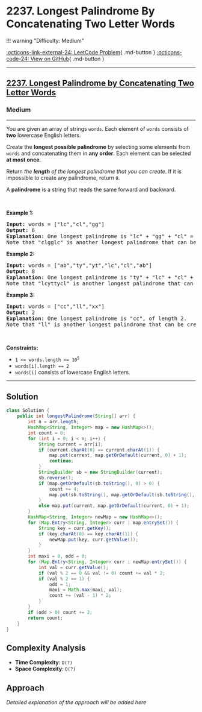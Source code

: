 # 2237. Longest Palindrome By Concatenating Two Letter Words

!!! warning "Difficulty: Medium"

[:octicons-link-external-24: LeetCode Problem](https://leetcode.com/problems/longest-palindrome-by-concatenating-two-letter-words/){ .md-button }
[:octicons-code-24: View on GitHub](https://github.com/RAJ8664/Leetcode/tree/master/2237-longest-palindrome-by-concatenating-two-letter-words){ .md-button }

---

<h2><a href="https://leetcode.com/problems/longest-palindrome-by-concatenating-two-letter-words">2237. Longest Palindrome by Concatenating Two Letter Words</a></h2><h3>Medium</h3><hr><p>You are given an array of strings <code>words</code>. Each element of <code>words</code> consists of <strong>two</strong> lowercase English letters.</p>

<p>Create the <strong>longest possible palindrome</strong> by selecting some elements from <code>words</code> and concatenating them in <strong>any order</strong>. Each element can be selected <strong>at most once</strong>.</p>

<p>Return <em>the <strong>length</strong> of the longest palindrome that you can create</em>. If it is impossible to create any palindrome, return <code>0</code>.</p>

<p>A <strong>palindrome</strong> is a string that reads the same forward and backward.</p>

<p>&nbsp;</p>
<p><strong class="example">Example 1:</strong></p>

<pre>
<strong>Input:</strong> words = [&quot;lc&quot;,&quot;cl&quot;,&quot;gg&quot;]
<strong>Output:</strong> 6
<strong>Explanation:</strong> One longest palindrome is &quot;lc&quot; + &quot;gg&quot; + &quot;cl&quot; = &quot;lcggcl&quot;, of length 6.
Note that &quot;clgglc&quot; is another longest palindrome that can be created.
</pre>

<p><strong class="example">Example 2:</strong></p>

<pre>
<strong>Input:</strong> words = [&quot;ab&quot;,&quot;ty&quot;,&quot;yt&quot;,&quot;lc&quot;,&quot;cl&quot;,&quot;ab&quot;]
<strong>Output:</strong> 8
<strong>Explanation:</strong> One longest palindrome is &quot;ty&quot; + &quot;lc&quot; + &quot;cl&quot; + &quot;yt&quot; = &quot;tylcclyt&quot;, of length 8.
Note that &quot;lcyttycl&quot; is another longest palindrome that can be created.
</pre>

<p><strong class="example">Example 3:</strong></p>

<pre>
<strong>Input:</strong> words = [&quot;cc&quot;,&quot;ll&quot;,&quot;xx&quot;]
<strong>Output:</strong> 2
<strong>Explanation:</strong> One longest palindrome is &quot;cc&quot;, of length 2.
Note that &quot;ll&quot; is another longest palindrome that can be created, and so is &quot;xx&quot;.
</pre>

<p>&nbsp;</p>
<p><strong>Constraints:</strong></p>

<ul>
	<li><code>1 &lt;= words.length &lt;= 10<sup>5</sup></code></li>
	<li><code>words[i].length == 2</code></li>
	<li><code>words[i]</code> consists of lowercase English letters.</li>
</ul>


---

## Solution

```java
class Solution {
    public int longestPalindrome(String[] arr) {
        int n = arr.length;
        HashMap<String, Integer> map = new HashMap<>();
        int count = 0;
        for (int i = 0; i < n; i++) {
            String current = arr[i];
            if (current.charAt(0) == current.charAt(1)) {
                map.put(current, map.getOrDefault(current, 0) + 1);
                continue;
            }
            StringBuilder sb = new StringBuilder(current);
            sb.reverse();
            if (map.getOrDefault(sb.toString(), 0) > 0) {
                count += 4;
                map.put(sb.toString(), map.getOrDefault(sb.toString(), 0) -1);
            }
            else map.put(current, map.getOrDefault(current, 0) + 1);
        }
        HashMap<String, Integer> newMap = new HashMap<>();
        for (Map.Entry<String, Integer> curr : map.entrySet()) {
            String key = curr.getKey();
            if (key.charAt(0) == key.charAt(1)) {
                newMap.put(key, curr.getValue());
            }
        }
        int maxi = 0, odd = 0;
        for (Map.Entry<String, Integer> curr : newMap.entrySet()) {
            int val = curr.getValue();
            if (val % 2 == 0 && val != 0) count += val * 2;
            if (val % 2 == 1) {
                odd = 1;
                maxi = Math.max(maxi, val);
                count += (val - 1) * 2;
            }
        }
        if (odd > 0) count += 2;
        return count;
    }
}

```

## Complexity Analysis

- **Time Complexity**: `O(?)`
- **Space Complexity**: `O(?)`

## Approach

*Detailed explanation of the approach will be added here*

